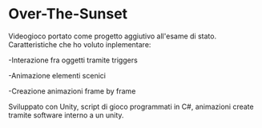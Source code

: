 # Over-The-Sunset
Videogioco portato come progetto aggiutivo all'esame di stato.  
Caratteristiche che ho voluto inplementare: 

-Interazione fra oggetti tramite triggers 

-Animazione elementi scenici 

-Creazione animazioni frame by frame 

Sviluppato con Unity, script di gioco programmati in C#, animazioni create tramite software interno a un unity.
